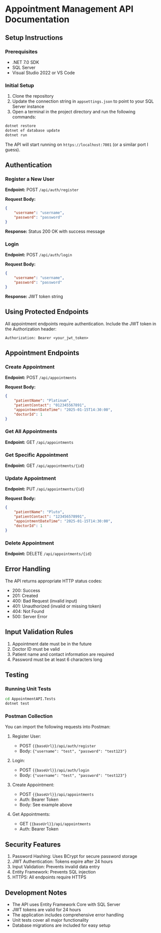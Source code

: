 # Appointment Management API Documentation

## Setup Instructions

### Prerequisites
- .NET 7.0 SDK
- SQL Server
- Visual Studio 2022 or VS Code

### Initial Setup

1. Clone the repository
2. Update the connection string in `appsettings.json` to point to your SQL Server instance
3. Open a terminal in the project directory and run the following commands:

```bash
dotnet restore
dotnet ef database update
dotnet run
```

The API will start running on `https://localhost:7001` (or a similar port I guess).

## Authentication

### Register a New User
**Endpoint:** POST `/api/auth/register`

**Request Body:**
```json
{
    "username": "username",
    "password": "password"
}
```

**Response:** Status 200 OK with success message

### Login
**Endpoint:** POST `/api/auth/login`

**Request Body:**
```json
{
    "username": "username",
    "password": "password"
}
```

**Response:** JWT token string

## Using Protected Endpoints

All appointment endpoints require authentication. Include the JWT token in the Authorization header:

```
Authorization: Bearer <your_jwt_token>
```

## Appointment Endpoints

### Create Appointment
**Endpoint:** POST `/api/appointments`

**Request Body:**
```json
{
    "patientName": "Platinum",
    "patientContact": "012345567891",
    "appointmentDateTime": "2025-01-15T14:30:00",
    "doctorId": 1
}
```

### Get All Appointments
**Endpoint:** GET `/api/appointments`

### Get Specific Appointment
**Endpoint:** GET `/api/appointments/{id}`

### Update Appointment
**Endpoint:** PUT `/api/appointments/{id}`

**Request Body:**
```json
{
    "patientName": "Pluto",
    "patientContact": "123456578991",
    "appointmentDateTime": "2025-01-15T14:30:00",
    "doctorId": 1
}
```

### Delete Appointment
**Endpoint:** DELETE `/api/appointments/{id}`

## Error Handling

The API returns appropriate HTTP status codes:
- 200: Success
- 201: Created
- 400: Bad Request (invalid input)
- 401: Unauthorized (invalid or missing token)
- 404: Not Found
- 500: Server Error

## Input Validation Rules

1. Appointment date must be in the future
2. Doctor ID must be valid
3. Patient name and contact information are required
4. Password must be at least 6 characters long

## Testing

### Running Unit Tests
```bash
cd AppointmentAPI.Tests
dotnet test
```

### Postman Collection
You can import the following requests into Postman:

1. Register User:
   - POST `{{baseUrl}}/api/auth/register`
   - Body: `{"username": "test", "password": "test123"}`

2. Login:
   - POST `{{baseUrl}}/api/auth/login`
   - Body: `{"username": "test", "password": "test123"}`

3. Create Appointment:
   - POST `{{baseUrl}}/api/appointments`
   - Auth: Bearer Token
   - Body: See example above

4. Get Appointments:
   - GET `{{baseUrl}}/api/appointments`
   - Auth: Bearer Token

## Security Features

1. Password Hashing: Uses BCrypt for secure password storage
2. JWT Authentication: Tokens expire after 24 hours
3. Input Validation: Prevents invalid data entry
4. Entity Framework: Prevents SQL injection
5. HTTPS: All endpoints require HTTPS

## Development Notes

- The API uses Entity Framework Core with SQL Server
- JWT tokens are valid for 24 hours
- The application includes comprehensive error handling
- Unit tests cover all major functionality
- Database migrations are included for easy setup